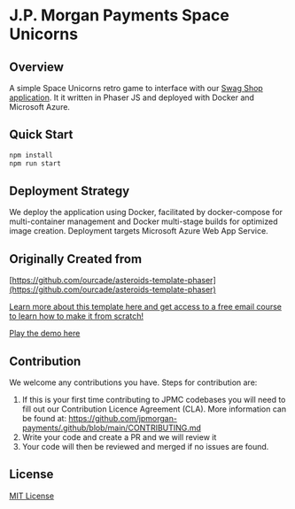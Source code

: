 # J.P. Morgan Payments Space Unicorns

## Overview

A simple Space Unicorns retro game to interface with our [Swag Shop application](https://unicorn-payments.azurewebsites.net).
It it written in Phaser JS and deployed with Docker and Microsoft Azure.

## Quick Start

```bash
npm install
npm run start
```

## Deployment Strategy

We deploy the application using Docker, facilitated by docker-compose for multi-container management and Docker multi-stage builds for optimized image creation. Deployment targets Microsoft Azure Web App Service.

## Originally Created from

[https://github.com/ourcade/asteroids-template-phaser](https://github.com/ourcade/asteroids-template-phaser)

[Learn more about this template here and get access to a free email course to learn how to make it from scratch!](https://ourcade.co/templates/asteroids-template)

[Play the demo here](https://ourcade.github.io/asteroids-template-phaser/)

## Contribution

We welcome any contributions you have. Steps for contribution are:

1. If this is your first time contributing to JPMC codebases you will need to fill out our Contribution Licence Agreement (CLA). More information can be found at: https://github.com/jpmorgan-payments/.github/blob/main/CONTRIBUTING.md
2. Write your code and create a PR and we will review it
3. Your code will then be reviewed and merged if no issues are found.

## License

[MIT License](https://github.com/ourcade/asteroids-template-phaser/blob/master/LICENSE)
